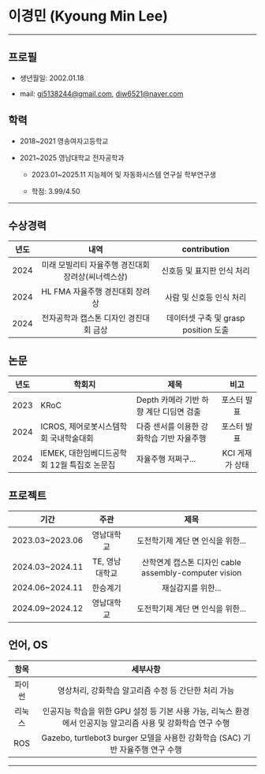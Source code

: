 # 이경민 (Kyoung Min Lee)

---

## 프로필

- 생년월일: 2002.01.18

- mail: gi5138244@gmail.com, diw6521@naver.com

## 학력

- 2018~2021 영송여자고등학교

- 2021~2025 영남대학교 전자공학과
  
  - 2023.01~2025.11 지능제어 및 자동화시스템 연구실 학부연구생
  
  - 학점: 3.99/4.50

---

## 수상경력

| 년도   | 내역                           | contribution                |
|:----:|:----------------------------:|:---------------------------:|
| 2024 | 미래 모빌리티 자율주행 경진대회 장려상(씨너렉스상) | 신호등 및 표지판 인식 처리             |
| 2024 | HL FMA 자율주행 경진대회 장려상         | 사람 및 신호등 인식 처리              |
| 2024 | 전자공학과 캡스톤 디자인 경진대회 금상        | 데이터셋 구축 및 grasp position 도출 |

## 논문

| 년도   | 학회지                          | 제목                      | 비고         |
| ---- | ---------------------------- | ----------------------- |:----------:|
| 2023 | KRoC                         | Depth 카메라 기반 하향 계단 디딤면 검출               | 포스터 발표     |
| 2024 | ICROS, 제어로봇시스템학회 국내학술대회      | 다중 센서를 이용한 강화학습 기반 자율주행 | 포스터 발표     |
| 2024 | IEMEK, 대한임베디드공학회 12월 특집호 논문집 | 자율주행 저쩌구...             | KCI 게재가 상태 |

## 프로젝트

| 기간              | 주관        | 제목                                          |
|:---------------:|:---------:|:-------------------------------------------:|
| 2023.03~2023.06 | 영남대학교     | 도전학기제 계단 면 인식을 위한...                        |
| 2024.03~2024.11 | TE, 영남대학교 | 산학연계 캡스톤 디자인 cable assembly-computer vision |
| 2024.06~2024.11 | 한승계기      | 재실감지를 위한...                                 |
| 2024.09~2024.12 | 영남대학교     | 도전학기제 계단 면 인식을 위한...                        |

## 언어, OS

| 항목  | 세부사항                                                              |
|:---:|:-----------------------------------------------------------------:|
| 파이썬 | 영상처리, 강화학습 알고리즘 수정 등 간단한 처리 가능                                    |
| 리눅스 | 인공지능 학습을 위한 GPU 설정 등 기본 사용 가능, 리눅스 환경에서 인공지능 알고리즘 사용 및 강화학습 연구 수행 |
| ROS | Gazebo, turtlebot3 burger 모델을 사용한 강화학습 (SAC) 기반 자율주행 연구 수행        |

---
